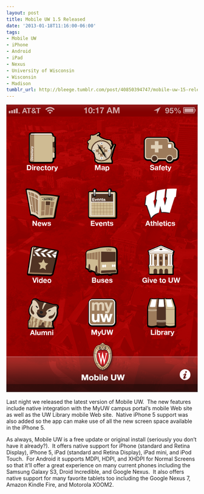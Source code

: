 ```yaml
---
layout: post
title: Mobile UW 1.5 Released
date: '2013-01-18T11:16:00-06:00'
tags:
- Mobile UW
- iPhone
- Android
- iPad
- Nexus
- University of Wisconsin
- Wisconsin
- Madison
tumblr_url: http://bleege.tumblr.com/post/40850394747/mobile-uw-15-released-last-night-we-released
---
```


![](/tumblr_files/tumblr_mgtzyu37kK1rsjbmgo1_1280.png)


Last night we released the latest version of Mobile UW.  The new features include native integration with the MyUW campus portal’s mobile Web site as well as the UW Library mobile Web site.  Native iPhone 5 support was also added so the app can make use of all the new screen space available in the iPhone 5.

As always, Mobile UW is a free update or original install (seriously you don’t have it already?).  It offers native support for iPhone (standard and Retina Display), iPhone 5, iPad (standard and Retina Display), iPad mini, and iPod Touch.  For Android it supports MDPI, HDPI, and XHDPI for Normal Screens so that it’ll offer a great experience on many current phones including the Samsung Galaxy S3, Droid Incredible, and Google Nexus.  It also offers native support for many favorite tablets too including the Google Nexus 7, Amazon Kindle Fire, and Motorola XOOM2.

